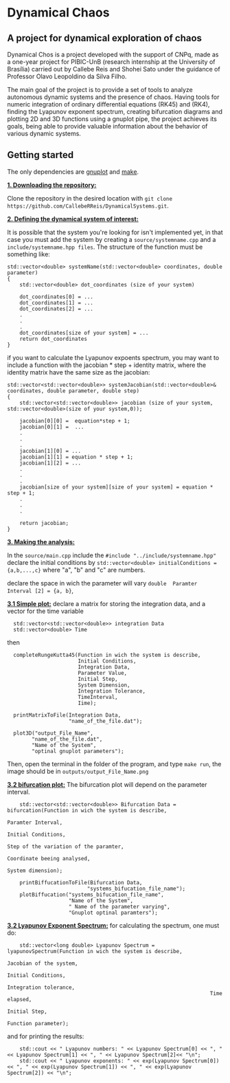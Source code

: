 # Dynamical Chaos
## A project for dynamical exploration of chaos

Dynamical Chos is a project developed with the support of CNPq, made as a one-year project for PIBIC-UnB (research internship at the University of Brasília) carried out by Callebe Reis and Shohei Sato under the guidance of Professor Olavo Leopoldino da Silva Filho.

The main goal of the project is to provide a set of tools to analyze autonomous dynamic systems and the presence of chaos. Having tools for numeric integration of ordinary differential equations (RK45) and (RK4), finding the Lyapunov exponent spectrum, creating bifurcation diagrams and plotting 2D and 3D functions using a gnuplot pipe, the project achieves its goals, being able to provide valuable information about the behavior of various dynamic systems.

## Getting started 
The only dependencies are [gnuplot](http://www.gnuplot.info/) and [make](https://www.gnu.org/software/make/). 

<ins>**1. Downloading the repository:**</ins>

Clone the repository in the desired location with `git clone https://github.com/CallebeRReis/DynamicalSystems.git`.

<ins>**2. Defining the dynamical system of interest:**</ins>

It is possible that the system you're looking for isn't implemented yet, in that case you must add the system by creating a `source/systemname.cpp` and a  `include/systemname.hpp files`. 
The structure of the function must be something like: 

```
std::vector<double> systemName(std::vector<double> coordinates, double parameter)
{
    std::vector<double> dot_coordinates (size of your system)

    dot_coordinates[0] = ... 
    dot_coordinates[1] = ...
    dot_coordinates[2] = ...
    .
    .
    . 
    dot_coordinates[size of your system] = ...
    return dot_coordinates
}
```
if you want to calculate the Lyapunov expoents spectrum, you may want to include a function with the jacobian * step + identity matrix, where the identity matrix have the same size as the jacobian:

```
std::vector<std::vector<double>> systemJacobian(std::vector<double>& coordinates, double parameter, double step)
{
    std::vector<std::vector<double>> jacobian (size of your system, std::vector<double>(size of your system,0));

    jacobian[0][0] =  equation*step + 1; 
    jacobian[0][1] =  ...
    .
    .
    .
    jacobian[1][0] = ...
    jacobian[1][1] = equation * step + 1;
    jacobian[1][2] = ...
    .
    .
    .
    jacobian[size of your system][size of your system] = equation * step + 1;
    .
    .
    .
    
    return jacobian;
}
```
<ins>**3. Making the analysis:**</ins>

In the `source/main.cpp` include the `#include "../include/systemname.hpp"` declare the initial conditions by `std::vector<double> initialConditions = {a,b,...,c}` where "a", "b" and "c" are numbers.
 
declare the space in wich the parameter will vary `double  Paramter Interval [2] = {a, b}`, 
 
<ins>**3.1 Simple plot:**</ins>
declare a matrix for storing the integration data, and a vector for the time variable
```
  std::vector<std::vector<double>> integration Data
  std::vector<double> Time
```
then 
```
  completeRungeKutta45(Function in wich the system is describe,
                       Initial Conditions, 
                       Integration Data, 
                       Parameter Value, 
                       Initial Step, 
                       System Dimension,
                       Integration Tolerance, 
                       TimeInterval,
                       Iime);
                       
  printMatrixToFile(Integration Data,
                    "name_of_the_file.dat");
                    
  plot3D("output_File_Name",
        "name_of_the_file.dat", 
        "Name of the System", 
        "optinal gnuplot parameters");
```
Then, open the terminal in the folder of the program, and type `make run`, the image should be in `outputs/output_File_Name.png`
 
<ins>**3.2 bifurcation plot:**</ins>
The bifurcation plot will depend on the parameter interval. 
``` 
    std::vector<std::vector<double>> Bifurcation Data = bifurcation(Function in wich the system is describe,
                                                                    Paramter Interval,
                                                                    Initial Conditions,
                                                                    Step of the variation of the paramter,
                                                                    Coordinate beeing analysed,
                                                                    System dimension);

    printBiffucationToFile(Bifurcation Data,
                          "systems_bifucation_file_name");
    plotBiffucation("systems_bifucation_file_name",
                    "Name of the System",
                    " Name of the parameter varying",
                    "Gnuplot optinal paramters");
``` 
<ins>**3.2 Lyapunov Exponent Spectrum:**</ins>
for calculating the spectrum, one must do:
```
    std::vector<long double> Lyapunov Spectrum = lyapunovSpectrum(Function in wich the system is describe,
                                                                  Jacobian of the system,
                                                                  Initial Conditions,
                                                                  Integration tolerance,
                                                                  Time elapsed,
                                                                  Initial Step,
                                                                  Function parameter);      
```
and for printing the results:
```
    std::cout << " Lyapunov numbers: " << Lyapunov Spectrum[0] << ", " << Lyapunov Spectrum[1] << ", " << Lyapunov Spectrum[2]<< "\n";
    std::cout << " Lyapunov exponents: " << exp(Lyapunov Spectrum[0]) << ", " << exp(Lyapunov Spectrum[1]) << ", " << exp(Lyapunov Spectrum[2]) << "\n";

```
